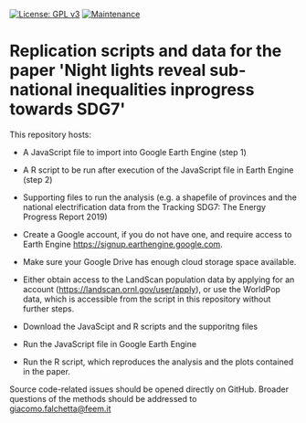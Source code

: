 [![License: GPL v3](https://img.shields.io/badge/License-GPLv3-blue.svg)](https://www.gnu.org/licenses/gpl-3.0) [![Maintenance](https://img.shields.io/badge/Maintained%3F-yes-green.svg)](https://GitHub.com/Naereen/StrapDown.js/graphs/commit-activity)

# Replication scripts and data for the paper 'Night lights reveal sub-national inequalities inprogress towards SDG7'

This repository hosts:

 - A JavaScript file to import into Google Earth Engine (step 1)
 - A R script to be run after execution of the JavaScript file in Earth Engine (step 2)
 - Supporting files to run the analysis (e.g. a shapefile of provinces and the national electrification data from the Tracking SDG7: The Energy Progress Report 2019)

- Create a Google account, if you do not have one, and require access to Earth Engine https://signup.earthengine.google.com.
- Make sure your Google Drive has enough cloud storage space available.
- Either obtain access to the LandScan population data by applying for an account (https://landscan.ornl.gov/user/apply), or use the WorldPop data, which is accessible from the script in this repository without further steps.
- Download the JavaScipt and R scripts and the supporitng files
- Run the JavaScript file in Google Earth Engine
- Run the R script, which reproduces the analysis and the plots contained in the paper.

Source code-related issues should be opened directly on GitHub. Broader questions of the methods should be addressed to giacomo.falchetta@feem.it
